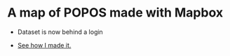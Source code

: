 # A map of POPOS made with Mapbox

* Dataset is now behind a login

* [See how I made it. ](https://abruckman.wordpress.com/2017/03/04/making-a-map-to-show-where-the-popos-are-using-mapbox/)
